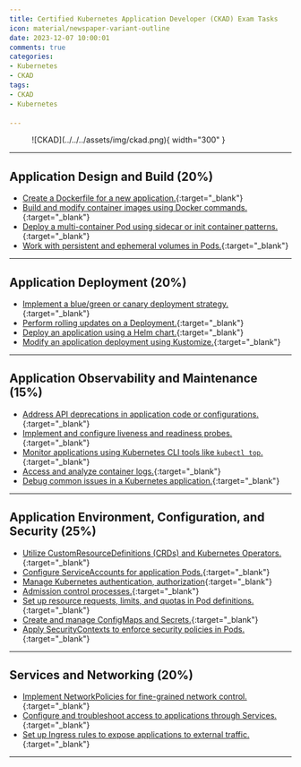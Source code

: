 ```yaml
---
title: Certified Kubernetes Application Developer (CKAD) Exam Tasks
icon: material/newspaper-variant-outline
date: 2023-12-07 10:00:01
comments: true
categories:
- Kubernetes
- CKAD
tags:
- CKAD
- Kubernetes

---
```


<!-- markdownlint-disable MD033 -->
<figure markdown="span">
  ![CKAD](../../../assets/img/ckad.png){ width="300" }
</figure>

---

## Application Design and Build (20%)

- [Create a Dockerfile for a new application.](dockerize-app.md){:target="_blank"}
- [Build and modify container images using Docker commands.](build-container.md){:target="_blank"}
- [Deploy a multi-container Pod using sidecar or init container patterns.](multi-container.md){:target="_blank"}
- [Work with persistent and ephemeral volumes in Pods.](volumes.md){:target="_blank"}

---

## Application Deployment (20%)

- [Implement a blue/green or canary deployment strategy.](blue-green-canary-deployment.md){:target="_blank"}
- [Perform rolling updates on a Deployment.](rolling-updates.md){:target="_blank"}
- [Deploy an application using a Helm chart.](helm-charts.md){:target="_blank"}
- [Modify an application deployment using Kustomize.](https://kustomize.io){:target="_blank"}

---

## Application Observability and Maintenance (15%)

- [Address API deprecations in application code or configurations.](api-deprecations.md){:target="_blank"}
- [Implement and configure liveness and readiness probes.](liveness-readiness.md){:target="_blank"}
- [Monitor applications using Kubernetes CLI tools like `kubectl top`.](monitoring-applications.md){:target="_blank"}
- [Access and analyze container logs.](container-logs.md){:target="_blank"}
- [Debug common issues in a Kubernetes application.](debug-common-issues.md){:target="_blank"}

---

## Application Environment, Configuration, and Security (25%)

- [Utilize CustomResourceDefinitions (CRDs) and Kubernetes Operators.](crds.md){:target="_blank"}
- [Configure ServiceAccounts for application Pods.](service-accounts.md){:target="_blank"}
- [Manage Kubernetes authentication, authorization](kubernetes-auth.md){:target="_blank"}
- [Admission control processes.](admission-control.md){:target="_blank"}
- [Set up resource requests, limits, and quotas in Pod definitions.](compute-resource-usage.md){:target="_blank"}
- [Create and manage ConfigMaps and Secrets.](configmaps-secrets.md){:target="_blank"}
- [Apply SecurityContexts to enforce security policies in Pods.](security-context.md){:target="_blank"}

---

## Services and Networking (20%)

- [Implement NetworkPolicies for fine-grained network control.](network-policy.md){:target="_blank"}
- [Configure and troubleshoot access to applications through Services.](services.md){:target="_blank"}  
- [Set up Ingress rules to expose applications to external traffic.](ingress.md){:target="_blank"}  

---
